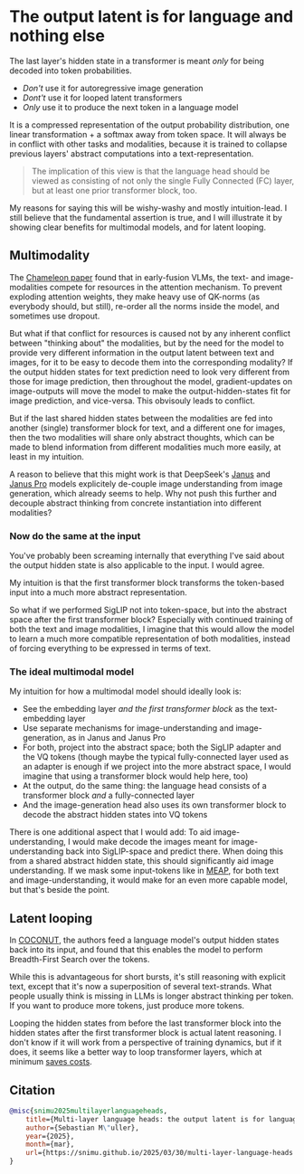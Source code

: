 # The output latent is for language and nothing else

The last layer's hidden state in a transformer is meant *only* for being decoded into token probabilities.

- *Don't* use it for autoregressive image generation
- *Dont't* use it for looped latent transformers
- *Only* use it to produce the next token in a language model

It is a compressed representation of the output probability distribution, one linear transformation + a softmax away from token space. It will always be in conflict with other tasks and modalities, because it is trained to collapse previous layers' abstract computations into a text-representation.

> The implication of this view is that the language head should be viewed as consisting of not only the single Fully Connected (FC) layer, but at least one prior transformer block, too.

My reasons for saying this will be wishy-washy and mostly intuition-lead. I still believe that the fundamental assertion is true, and I will illustrate it by showing clear benefits for multimodal models, and for latent looping.

## Multimodality

The [Chameleon paper](https://arxiv.org/abs/2405.09818) found that in early-fusion VLMs, the text- and image-modalities compete for resources in the attention mechanism. To prevent exploding attention weights, they make heavy use of QK-norms (as everybody should, but still), re-order all the norms inside the model, and sometimes use dropout.

But what if that conflict for resources is caused not by any inherent conflict between "thinking about" the modalities, but by the need for the model to provide very different information in the output latent between text and images, for it to be easy to decode them into the corresponding modality? If the output hidden states for text prediction need to look very different from those for image prediction, then throughout the model, gradient-updates on image-outputs will move the model to make the output-hidden-states fit for image prediction, and vice-versa. This obvisouly leads to conflict.

But if the last shared hidden states between the modalities are fed into another (single) transformer block for text, and a different one for images, then the two modalities will share only abstract thoughts, which can be made to blend information from different modalities much more easily, at least in my intuition.

A reason to believe that this might work is that DeepSeek's [Janus](https://arxiv.org/abs/2410.13848v1) and [Janus Pro](https://arxiv.org/abs/2501.17811) models explicitely de-couple image understanding from image generation, which already seems to help. Why not push this further and decouple abstract thinking from concrete instantiation into different modalities?

### Now do the same at the input

You've probably been screaming internally that everything I've said about the output hidden state is also applicable to the input. I would agree.

My intuition is that the first transformer block transforms the token-based input into a much more abstract representation.

So what if we performed SigLIP not into token-space, but into the abstract space after the first transformer block? Especially with continued training of both the text and image modalities, I imagine that this would allow the model to learn a much more compatible representation of both modalities, instead of forcing everything to be expressed in terms of text.

### The ideal multimodal model

My intuition for how a multimodal model should ideally look is:

- See the embedding layer *and the first transformer block* as the text-embedding layer
- Use separate mechanisms for image-understanding and image-generation, as in Janus and Janus Pro
- For both, project into the abstract space; both the SigLIP adapter and the VQ tokens (though maybe the typical fully-connected layer used as an adapter is enough if we project into the more abstract space, I would imagine that using a transformer block would help here, too)
- At the output, do the same thing: the language head consists of a transformer block *and* a fully-connected layer
- And the image-generation head also uses its own transformer block to decode the abstract hidden states into VQ tokens

There is one additional aspect that I would add: To aid image-understanding, I would make decode the images meant for image-understanding back into SigLIP-space and predict there. When doing this from a shared abstract hidden state, this should significantly aid image understanding. If we mask some input-tokens like in [MEAP](https://arxiv.org/abs/2502.07490), for both text and image-understanding, it would make for an even more capable model, but that's beside the point.

## Latent looping

In [COCONUT](https://arxiv.org/abs/2412.06769), the authors feed a language model's output hidden states back into its input, and found that this enables the model to perform Breadth-First Search over the tokens.

While this is advantageous for short bursts, it's still reasoning with explicit text, except that it's now a superposition of several text-strands. What people usually think is missing in LLMs is longer abstract thinking per token. If you want to produce more tokens, just produce more tokens.

Looping the hidden states from before the last transformer block into the hidden states after the first transformer block is actual latent reasoning. I don't know if it will work from a perspective of training dynamics, but if it does, it seems like a better way to loop transformer layers, which at minimum [saves costs](https://arxiv.org/abs/2412.06769).

## Citation

```bibtex
@misc{snimu2025multilayerlanguageheads,
    title={Multi-layer language heads: the output latent is for language and nothing else},
    author={Sebastian M\"uller},
    year={2025},
    month={mar},
    url={https://snimu.github.io/2025/03/30/multi-layer-language-heads.html}
}
```
